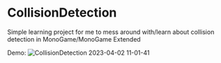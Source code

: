 # CollisionDetection

Simple learning project for me to mess around with/learn about collision detection in MonoGame/MonoGame Extended

Demo:
![CollisionDetection 2023-04-02 11-01-41](https://user-images.githubusercontent.com/1214246/229367722-5e044f32-b587-4af8-a798-e2add736dc5e.gif)
